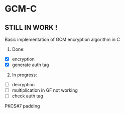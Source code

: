# GCM-C
## STILL IN WORK !
Basic implementation of GCM encryption algorithm in C 
1. Done:
- [x] encryption
- [x] generate auth tag
2. In progress:
- [ ] decryption
- [ ] multiplication in GF not working
- [ ] check auth tag

PKCS#7 padding

